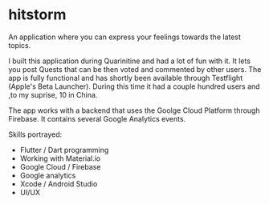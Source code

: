 # hitstorm

An application where you can express your feelings towards the latest topics.

I built this application during Quarinitine and had a lot of fun with it. It lets you post Quests that can be then voted and commented by other users. The app is fully functional and has shortly been available through Testflight (Apple's Beta Launcher). During this time it had a couple hundred users and ,to my suprise, 10 in China.

The app works with a backend that uses the Goolge Cloud Platform through Firebase. It contains several Google Analytics events.

Skills portrayed:

- Flutter / Dart programming
- Working with Material.io
- Google Cloud / Firebase
- Google analytics
- Xcode / Android Studio
- UI/UX
